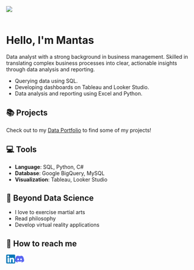 <img src="https://github.com/Anmol-Baranwal/Cool-GIFs-For-GitHub/assets/74038190/80728820-e06b-4f96-9c9e-9df46f0cc0a5" width="600">
<br><br>

# Hello, I'm Mantas

Data analyst with a strong background in business management. Skilled in translating complex business processes into clear, actionable insights through data analysis and reporting.  

- Querying data using SQL.
- Developing dashboards on Tableau and Looker Studio.
- Data analysis and reporting using Excel and Python.

## 📚 Projects

Check out to my [Data Portfolio](https://github.com/MantasTech/Data-Portfolio/blob/main/README.md) to find some of my projects!
## 💻 Tools

- **Language**: SQL, Python, C#
- **Database**: Google BigQuery, MySQL
- **Visualization**: Tableau, Looker Studio

## 🌄 Beyond Data Science

-  I love to exercise martial arts
-  Read philosophy 
-  Develop virtual reality applications

## 🏴 How to reach me

<a href="https://www.linkedin.com/in/mantastech/"><img align="left" src="https://github.com/MantasTech/MantasTech/blob/main/images/linkedin.png" alt="icon | LinkedIn" width="24px"/></a>
<a href="https://discordapp.com/users/417571381601894400"><img align="left" src="https://github.com/MantasTech/MantasTech/blob/main/images/discord.png" alt="icon | Discord" width="24px"/></a>


